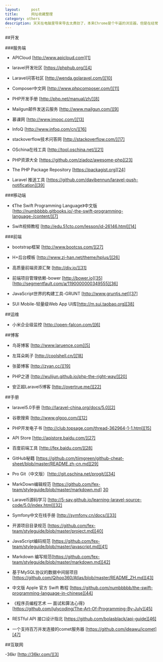 ```yaml
---
layout:		post
title:		网址收藏整理
category: others
description: 天天在电脑里导来导去太费劲了，本来Chrome是个牛逼的浏览器，但是在经常连不上Google帐号。
---
```


##开发

###服务端

- APICloud [http://www.apicloud.com][1]

- laravel开发社区 [https://phphub.org/][4]

- Laravel问答社区 [http://wenda.golaravel.com/][10]

- Composer中文网 [http://www.phpcomposer.com/][11]

- PHP开发手册 [http://php.net/manual/zh/][8]

- Mailgun邮件发送云服务 [http://www.mailgun.com/][9]

- 慕课网 [http://www.imooc.com/][13]

- InfoQ [http://www.infoq.com/cn/][16]

- stackoverflow技术问答网 [http://stackoverflow.com/][17]

- OSchina在线工具 [http://tool.oschina.net/][21]

- PHP资源大全 [https://github.com/ziadoz/awesome-php][23]

- The PHP Package Repository [https://packagist.org][24]

- Laravel 推送工具 [https://github.com/davibennun/laravel-push-notification][39]

###移动端

- 《The Swift Programming Language》中文版 [http://numbbbbb.gitbooks.io/-the-swift-programming-language-/content/][7]

- Swift视频教程 [http://edu.51cto.com/lesson/id-26146.html][14]

###前端

- bootstrap框架 [http://www.bootcss.com/][27]

- H+后台模板 [http://www.zi-han.net/theme/hplus/][26]

- 高质量前端资源汇聚 [http://div.io/][31]

- 前端项目管理依赖-bower [http://bower.io][35] [http://segmentfault.com/a/1190000000349555][36]

- JavaScript世界的构建工具-GRUNT [http://www.gruntjs.net][37]

- SUI Mobile-轻量级Web App UI库[http://m.sui.taobao.org][38]

##运维

- 小米企业级监控 [http://open-falcon.com/][6]

##博客

- 鸟哥博客 [http://www.laruence.com][5]

- 左耳朵耗子 [http://coolshell.cn/][18]

- 张晏博客 [http://zyan.cc/][19]

- PHP之道 [http://wulijun.github.io/php-the-right-way/][20]

- 安正超Laravel5博客 [http://overtrue.me/][22]

##手册

- laravel5.0手册 [http://laravel-china.org/docs/5.0][2]

- 谷歌搜索 [http://www.glgoo.com/][12]

- PHP开发电子书 [http://club.topsage.com/thread-362964-1-1.html][15]

- API Store [http://apistore.baidu.com/][27]

- 百度前端工具 [http://fex.baidu.com/][28]

- GitHub秘籍 [https://github.com/tiimgreen/github-cheat-sheet/blob/master/README.zh-cn.md][29]

- Pro Git（中文版）[http://git.oschina.net/progit/][34]

- MarkDown编辑规范 [https://github.com/fex-team/styleguide/blob/master/markdown.md] [30]

- Laravel5源码学习 [http://5-say.github.io/learning-laravel-source-code/5.0/index.html][32]

- Symfony中文在线手册 [http://symfony.cn/docs/][33]

- 开源项目目录规范 [https://github.com/fex-team/styleguide/blob/master/project.md][40]

- JavaScript编码规范 [https://github.com/fex-team/styleguide/blob/master/javascript.md][41]

- Markdown 编写规范[https://github.com/fex-team/styleguide/blob/master/markdown.md][42]

- 基于MySQL协议的数据中间层项目 [https://github.com/Qihoo360/Atlas/blob/master/README_ZH.md][43]

- 中文版 Apple 官方 Swift 教程 [https://github.com/numbbbbb/the-swift-programming-language-in-chinese][44]

- 《程序员编程艺术 — 面试和算法心得》 [https://github.com/julycoding/The-Art-Of-Programming-By-July][45]

- RESTful API 接口设计指北 [https://github.com/bolasblack/api-guide][46]

- 一个支持百万并发连接的comet服务器 [https://github.com/ideawu/icomet][47]

##互联网

-36kr [http://36kr.com/][3]


[1]: http://www.apicloud.com "www.apicloud.com"
[2]: http://laravel-china.org/docs/5.0 "laravel5"
[3]: http://36kr.com/ "36kr"
[4]: https://phphub.org/ "laravel开发社区"
[5]: http://www.laruence.com "鸟哥博客"
[6]: http://open-falcon.com/ "小米企业级监控"
[7]: http://numbbbbb.gitbooks.io/-the-swift-programming-language-/content/ "《The Swift Programming Language》中文版"
[8]: http://php.net/manual/zh/ "PHP开发手册"
[9]: http://www.mailgun.com/ "Mailgun邮件发送云服务"
[10]: http://wenda.golaravel.com/ "Laravel问答社区"
[11]: http://www.phpcomposer.com/ "Composer中文网"
[12]: http://www.glgoo.com/ "谷歌搜索"
[13]: http://www.imooc.com/ "在线视频教程"
[14]: http://edu.51cto.com/lesson/id-26146.html "Swift视频教程"
[15]: http://club.topsage.com/thread-362964-1-1.html "PHP开发电子书"
[16]: http://www.infoq.com/cn/ "InfoQ中文网"
[17]: http://stackoverflow.com/ "stackoverflow技术问答网"
[18]: http://coolshell.cn/ "左耳朵耗子"
[19]: http://zyan.cc/ "张晏的博客"
[20]: http://wulijun.github.io/php-the-right-way/ "PHP之道"
[21]: http://tool.oschina.net/ "Oschina在线工具"
[22]: http://overtrue.me/ "安正超Laravel5博客"
[23]: https://github.com/ziadoz/awesome-php "PHP资源大全"
[24]: https://packagist.org "The PHP Package Repository"
[25]: http://www.bootcss.com/ "bootstrap框架"
[26]: http://www.zi-han.net/theme/hplus/ "H+后台模板"
[27]: http://apistore.baidu.com/ "API Store"
[28]: http://fex.baidu.com/ "百度前端工具"
[29]: https://github.com/tiimgreen/github-cheat-sheet/blob/master/README.zh-cn.md "GitHub秘籍"
[30]: https://github.com/fex-team/styleguide/blob/master/markdown.md "MarkDown编辑规范"
[31]: http://div.io/ "高质量前端资源汇聚"
[32]: http://5-say.github.io/learning-laravel-source-code/5.0/index.html "Laravel5源码学习"
[33]: http://symfony.cn/docs/ "Symfony在线中文手册"
[34]: http://git.oschina.net/progit/ "Pro Git （中文版）"
[35]: http://bower.io "前端项目管理依赖-bower"
[36]: http://segmentfault.com/a/1190000000349555 "中文使用方法as"
[37]: http://www.gruntjs.net "JavaScript世界的构建工具-GRUNT"
[38]: http://m.sui.taobao.org "SUI Mobile-轻量级Web App UI库"
[39]: https://github.com/davibennun/laravel-push-notification "Laravel 推送工具"
[40]: https://github.com/fex-team/styleguide/blob/master/project.md "开源项目目录规范"
[41]: https://github.com/fex-team/styleguide/blob/master/javascript.md "JavaScript编码规范"
[42]: https://github.com/fex-team/styleguide/blob/master/markdown.md "Markdown 编写规范"
[43]: https://github.com/Qihoo360/Atlas/blob/master/README_ZH.md "基于MySQL协议的数据中间层项目"
[44]: [https://github.com/numbbbbb/the-swift-programming-language-in-chinese] "中文版 Apple 官方 Swift 教程"
[45]: [https://github.com/julycoding/The-Art-Of-Programming-By-July] "《程序员编程艺术 — 面试和算法心得》"
[46]: [https://github.com/bolasblack/api-guide] "RESTful API 接口设计指北"
[47]: [https://github.com/ideawu/icomet] "一个支持百万并发连接的comet服务器"
